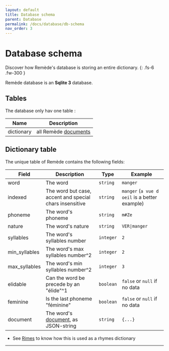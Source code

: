 ```yaml
---
layout: default
title: Database schema
parent: Database
permalink: /docs/database/db-schema
nav_order: 3
---
```


# Database schema
Discover how Remède's database is storing an entire dictionary. 
{: .fs-6 .fw-300 }

Remède database is an **Sqlite 3** database.

## Tables

The database only hav one table :

| Name       | Description                                                                |
|------------|----------------------------------------------------------------------------|
| dictionary | all Remède [documents](https://docs.remede.camarm.fr/docs/database/schema) |

## Dictionary table

The unique table of Remède contains the following fields:

| Field         | Description                                                                               | Type      | Example                                       |
|---------------|-------------------------------------------------------------------------------------------|-----------|-----------------------------------------------|
| word          | The word                                                                                  | `string`  | `manger`                                      |
| indexed       | The word but case, accent and special chars insensitive                                   | `string`  | `manger` (`a vue d oeil` is a better example) |
| phoneme       | The word's phoneme                                                                        | `string`  | `m#Ze`                                        |
| nature        | The word's nature                                                                         | `string`  | `VER\|manger`                                 |
| syllables     | The word's syllables number                                                               | `integer` | `2`                                           |
| min_syllables | The word's max syllables number^2                                                         | `integer` | `2`                                           |
| max_syllables | The word's min syllables number^2                                                         | `integer` | `3`                                           |
| elidable      | Can the word be precede by an "élide"^1                                                   | `boolean` | `false` or `null` if no data                  |
| feminine      | Is the last phoneme "féminine"                                                            | `boolean` | `false` or `null` if no data                  |
| document      | The word's [document](https://docs.remede.camarm.fr/docs/database/schema), as JSON-string | `string`  | `{...}`                                       |


- See [Rimes](https://docs.remede.camarm.fr/docs/database/rimes) to know how this is used as a rhymes dictionary

----
[^1]: In French, syllables can variate in pronunciation (e.g. the "l'" determinant is placed before the word, at pronunciation on syllable will be canceled).
[^2]: A word can hav multiple syllables number... These data are useful for poetry

